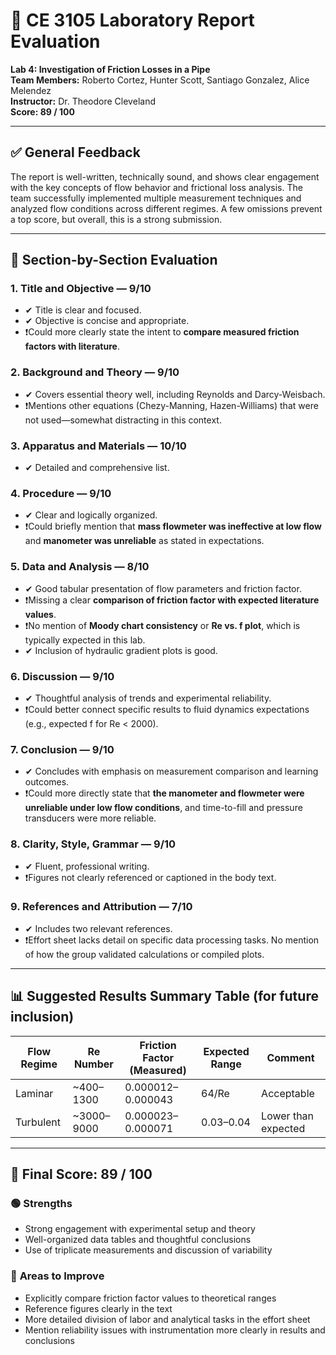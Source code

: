 
# 🧪 CE 3105 Laboratory Report Evaluation  
**Lab 4: Investigation of Friction Losses in a Pipe**  
**Team Members:** Roberto Cortez, Hunter Scott, Santiago Gonzalez, Alice Melendez  
**Instructor:** Dr. Theodore Cleveland  
**Score: 89 / 100**

---

## ✅ General Feedback

The report is well-written, technically sound, and shows clear engagement with the key concepts of flow behavior and frictional loss analysis. The team successfully implemented multiple measurement techniques and analyzed flow conditions across different regimes. A few omissions prevent a top score, but overall, this is a strong submission.

---

## 🧾 Section-by-Section Evaluation

### 1. **Title and Objective** — **9/10**
- ✔ Title is clear and focused.
- ✔ Objective is concise and appropriate.
- ❗Could more clearly state the intent to **compare measured friction factors with literature**.

### 2. **Background and Theory** — **9/10**
- ✔ Covers essential theory well, including Reynolds and Darcy-Weisbach.
- ❗Mentions other equations (Chezy-Manning, Hazen-Williams) that were not used—somewhat distracting in this context.

### 3. **Apparatus and Materials** — **10/10**
- ✔ Detailed and comprehensive list.

### 4. **Procedure** — **9/10**
- ✔ Clear and logically organized.
- ❗Could briefly mention that **mass flowmeter was ineffective at low flow** and **manometer was unreliable** as stated in expectations.

### 5. **Data and Analysis** — **8/10**
- ✔ Good tabular presentation of flow parameters and friction factor.
- ❗Missing a clear **comparison of friction factor with expected literature values**.
- ❗No mention of **Moody chart consistency** or **Re vs. f plot**, which is typically expected in this lab.
- ✔ Inclusion of hydraulic gradient plots is good.

### 6. **Discussion** — **9/10**
- ✔ Thoughtful analysis of trends and experimental reliability.
- ❗Could better connect specific results to fluid dynamics expectations (e.g., expected f for Re < 2000).

### 7. **Conclusion** — **9/10**
- ✔ Concludes with emphasis on measurement comparison and learning outcomes.
- ❗Could more directly state that **the manometer and flowmeter were unreliable under low flow conditions**, and time-to-fill and pressure transducers were more reliable.

### 8. **Clarity, Style, Grammar** — **9/10**
- ✔ Fluent, professional writing.
- ❗Figures not clearly referenced or captioned in the body text.

### 9. **References and Attribution** — **7/10**
- ✔ Includes two relevant references.
- ❗Effort sheet lacks detail on specific data processing tasks. No mention of how the group validated calculations or compiled plots.

---

## 📊 Suggested Results Summary Table (for future inclusion)

| Flow Regime | Re Number | Friction Factor (Measured) | Expected Range | Comment        |
|-------------|-----------|----------------------------|----------------|----------------|
| Laminar     | ~400–1300 | 0.000012–0.000043          | 64/Re          | Acceptable     |
| Turbulent   | ~3000–9000| 0.000023–0.000071          | 0.03–0.04      | Lower than expected |

---

## 🧮 Final Score: **89 / 100**

### 🟢 **Strengths**
- Strong engagement with experimental setup and theory
- Well-organized data tables and thoughtful conclusions
- Use of triplicate measurements and discussion of variability

### 🔴 **Areas to Improve**
- Explicitly compare friction factor values to theoretical ranges
- Reference figures clearly in the text
- More detailed division of labor and analytical tasks in the effort sheet
- Mention reliability issues with instrumentation more clearly in results and conclusions
